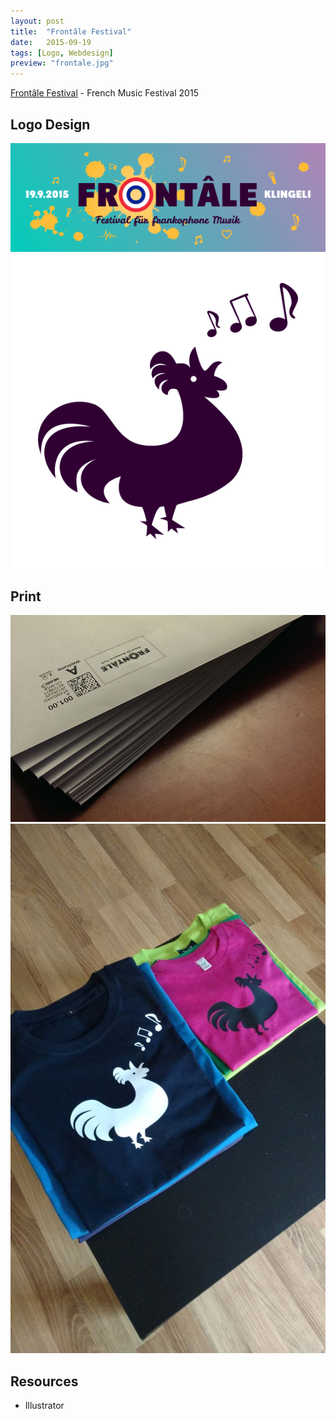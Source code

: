 ```yaml
---
layout: post
title:  "Frontâle Festival"
date:   2015-09-19
tags: [Logo, Webdesign]
preview: "frontale.jpg"
---
```


[Frontâle Festival](http://www.frontale.ch) - French Music Festival 2015

## Logo Design
![Frontale](/img/posts/media/frontale/Frontale-header.png)
![Frontale](/img/posts/media/frontale/Frontale-rooster.png)

## Print 
![Frontale](/img/posts/media/frontale/Frontale-Print.png)
![Frontale](/img/posts/media/frontale/Frontale-Shirts.jpg)

## Resources
- Illustrator

